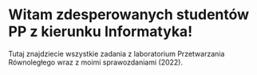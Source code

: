 # Witam zdesperowanych studentów PP z kierunku Informatyka!

Tutaj znajdziecie wszystkie zadania z laboratorium Przetwarzania Równoległego wraz z moimi sprawozdaniami (2022).
